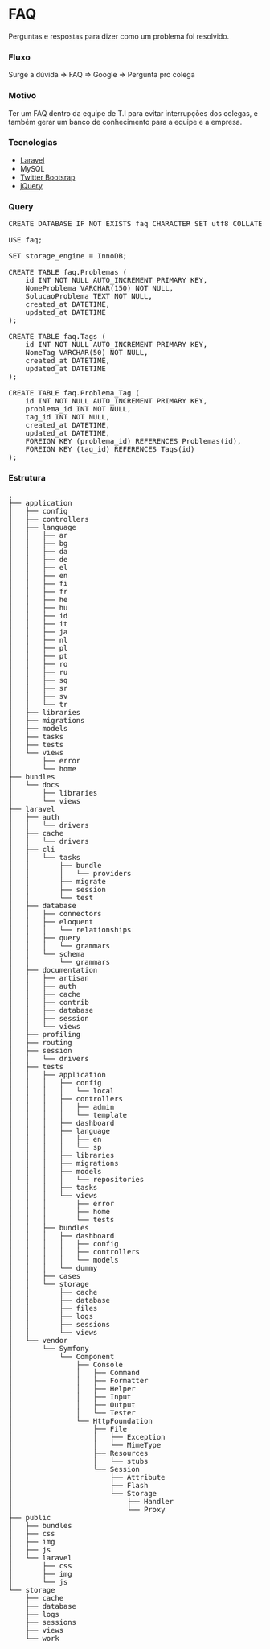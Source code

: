 FAQ
===

Perguntas e respostas para dizer como um problema foi resolvido.

### Fluxo
Surge a dúvida => FAQ => Google => Pergunta pro colega

### Motivo
Ter um FAQ dentro da equipe de T.I para evitar interrupções dos colegas, e também gerar um banco de conhecimento para a equipe e a empresa.

### Tecnologias
* [Laravel](http://laravel.com/)
* MySQL
* [Twitter Bootsrap](http://twitter.github.io/bootstrap/)
* [jQuery](http://jquery.com)

### Query
<pre>
CREATE DATABASE IF NOT EXISTS faq CHARACTER SET utf8 COLLATE utf8_general_ci; 

USE faq;

SET storage_engine = InnoDB;

CREATE TABLE faq.Problemas (
    id INT NOT NULL AUTO_INCREMENT PRIMARY KEY,
    NomeProblema VARCHAR(150) NOT NULL,
    SolucaoProblema TEXT NOT NULL,
    created_at DATETIME,
    updated_at DATETIME
);

CREATE TABLE faq.Tags (
    id INT NOT NULL AUTO_INCREMENT PRIMARY KEY,
    NomeTag VARCHAR(50) NOT NULL,
    created_at DATETIME,
    updated_at DATETIME
);

CREATE TABLE faq.Problema_Tag (
    id INT NOT NULL AUTO_INCREMENT PRIMARY KEY,
    problema_id INT NOT NULL,
    tag_id INT NOT NULL,
    created_at DATETIME,
    updated_at DATETIME,
    FOREIGN KEY (problema_id) REFERENCES Problemas(id),
    FOREIGN KEY (tag_id) REFERENCES Tags(id)
);
</pre>

### Estrutura
<pre>
.
├── application
│   ├── config
│   ├── controllers
│   ├── language
│   │   ├── ar
│   │   ├── bg
│   │   ├── da
│   │   ├── de
│   │   ├── el
│   │   ├── en
│   │   ├── fi
│   │   ├── fr
│   │   ├── he
│   │   ├── hu
│   │   ├── id
│   │   ├── it
│   │   ├── ja
│   │   ├── nl
│   │   ├── pl
│   │   ├── pt
│   │   ├── ro
│   │   ├── ru
│   │   ├── sq
│   │   ├── sr
│   │   ├── sv
│   │   └── tr
│   ├── libraries
│   ├── migrations
│   ├── models
│   ├── tasks
│   ├── tests
│   └── views
│       ├── error
│       └── home
├── bundles
│   └── docs
│       ├── libraries
│       └── views
├── laravel
│   ├── auth
│   │   └── drivers
│   ├── cache
│   │   └── drivers
│   ├── cli
│   │   └── tasks
│   │       ├── bundle
│   │       │   └── providers
│   │       ├── migrate
│   │       ├── session
│   │       └── test
│   ├── database
│   │   ├── connectors
│   │   ├── eloquent
│   │   │   └── relationships
│   │   ├── query
│   │   │   └── grammars
│   │   └── schema
│   │       └── grammars
│   ├── documentation
│   │   ├── artisan
│   │   ├── auth
│   │   ├── cache
│   │   ├── contrib
│   │   ├── database
│   │   ├── session
│   │   └── views
│   ├── profiling
│   ├── routing
│   ├── session
│   │   └── drivers
│   ├── tests
│   │   ├── application
│   │   │   ├── config
│   │   │   │   └── local
│   │   │   ├── controllers
│   │   │   │   ├── admin
│   │   │   │   └── template
│   │   │   ├── dashboard
│   │   │   ├── language
│   │   │   │   ├── en
│   │   │   │   └── sp
│   │   │   ├── libraries
│   │   │   ├── migrations
│   │   │   ├── models
│   │   │   │   └── repositories
│   │   │   ├── tasks
│   │   │   └── views
│   │   │       ├── error
│   │   │       ├── home
│   │   │       └── tests
│   │   ├── bundles
│   │   │   ├── dashboard
│   │   │   │   ├── config
│   │   │   │   ├── controllers
│   │   │   │   └── models
│   │   │   └── dummy
│   │   ├── cases
│   │   └── storage
│   │       ├── cache
│   │       ├── database
│   │       ├── files
│   │       ├── logs
│   │       ├── sessions
│   │       └── views
│   └── vendor
│       └── Symfony
│           └── Component
│               ├── Console
│               │   ├── Command
│               │   ├── Formatter
│               │   ├── Helper
│               │   ├── Input
│               │   ├── Output
│               │   └── Tester
│               └── HttpFoundation
│                   ├── File
│                   │   ├── Exception
│                   │   └── MimeType
│                   ├── Resources
│                   │   └── stubs
│                   └── Session
│                       ├── Attribute
│                       ├── Flash
│                       └── Storage
│                           ├── Handler
│                           └── Proxy
├── public
│   ├── bundles
│   ├── css
│   ├── img
│   ├── js
│   └── laravel
│       ├── css
│       ├── img
│       └── js
└── storage
    ├── cache
    ├── database
    ├── logs
    ├── sessions
    ├── views
    └── work
</pre>
